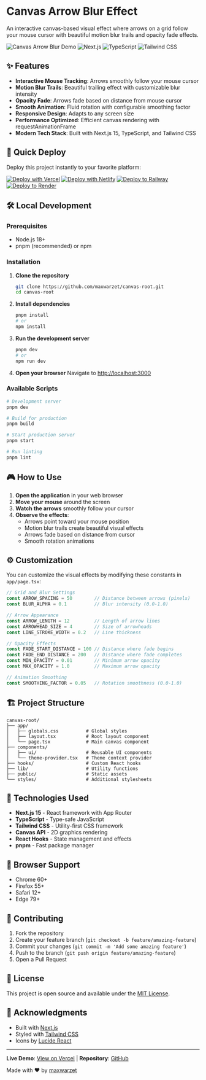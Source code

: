 # Canvas Arrow Blur Effect

An interactive canvas-based visual effect where arrows on a grid follow your mouse cursor with beautiful motion blur trails and opacity fade effects.

![Canvas Arrow Blur Demo](https://img.shields.io/badge/Demo-Live-brightgreen) ![Next.js](https://img.shields.io/badge/Next.js-15.2.4-black) ![TypeScript](https://img.shields.io/badge/TypeScript-5.0-blue) ![Tailwind CSS](https://img.shields.io/badge/Tailwind%20CSS-3.4.17-38B2AC)

## ✨ Features

- **Interactive Mouse Tracking**: Arrows smoothly follow your mouse cursor
- **Motion Blur Trails**: Beautiful trailing effect with customizable blur intensity
- **Opacity Fade**: Arrows fade based on distance from mouse cursor
- **Smooth Animation**: Fluid rotation with configurable smoothing factor
- **Responsive Design**: Adapts to any screen size
- **Performance Optimized**: Efficient canvas rendering with requestAnimationFrame
- **Modern Tech Stack**: Built with Next.js 15, TypeScript, and Tailwind CSS

## 🚀 Quick Deploy

Deploy this project instantly to your favorite platform:

[![Deploy with Vercel](https://vercel.com/button)](https://vercel.com/new/clone?repository-url=https://github.com/maxwarzet/canvas-root)
[![Deploy with Netlify](https://www.netlify.com/img/deploy/button.svg)](https://app.netlify.com/start/deploy?repository=https://github.com/maxwarzet/canvas-root)
[![Deploy to Railway](https://railway.app/button.svg)](https://railway.app/new/template?template=https://github.com/maxwarzet/canvas-root)
[![Deploy to Render](https://render.com/images/deploy-to-render-button.svg)](https://render.com/deploy?repo=https://github.com/maxwarzet/canvas-root)

## 🛠️ Local Development

### Prerequisites

- Node.js 18+ 
- pnpm (recommended) or npm

### Installation

1. **Clone the repository**
   ```bash
   git clone https://github.com/maxwarzet/canvas-root.git
   cd canvas-root
   ```

2. **Install dependencies**
   ```bash
   pnpm install
   # or
   npm install
   ```

3. **Run the development server**
   ```bash
   pnpm dev
   # or
   npm run dev
   ```

4. **Open your browser**
   Navigate to [http://localhost:3000](http://localhost:3000)

### Available Scripts

```bash
# Development server
pnpm dev

# Build for production
pnpm build

# Start production server
pnpm start

# Run linting
pnpm lint
```

## 🎮 How to Use

1. **Open the application** in your web browser
2. **Move your mouse** around the screen
3. **Watch the arrows** smoothly follow your cursor
4. **Observe the effects**:
   - Arrows point toward your mouse position
   - Motion blur trails create beautiful visual effects
   - Arrows fade based on distance from cursor
   - Smooth rotation animations

## ⚙️ Customization

You can customize the visual effects by modifying these constants in `app/page.tsx`:

```typescript
// Grid and Blur Settings
const ARROW_SPACING = 50        // Distance between arrows (pixels)
const BLUR_ALPHA = 0.1          // Blur intensity (0.0-1.0)

// Arrow Appearance
const ARROW_LENGTH = 12         // Length of arrow lines
const ARROWHEAD_SIZE = 4        // Size of arrowheads
const LINE_STROKE_WIDTH = 0.2   // Line thickness

// Opacity Effects
const FADE_START_DISTANCE = 100 // Distance where fade begins
const FADE_END_DISTANCE = 200   // Distance where fade completes
const MIN_OPACITY = 0.01        // Minimum arrow opacity
const MAX_OPACITY = 1.0         // Maximum arrow opacity

// Animation Smoothing
const SMOOTHING_FACTOR = 0.05   // Rotation smoothness (0.0-1.0)
```

## 🏗️ Project Structure

```
canvas-root/
├── app/
│   ├── globals.css          # Global styles
│   ├── layout.tsx           # Root layout component
│   └── page.tsx             # Main canvas component
├── components/
│   ├── ui/                  # Reusable UI components
│   └── theme-provider.tsx   # Theme context provider
├── hooks/                   # Custom React hooks
├── lib/                     # Utility functions
├── public/                  # Static assets
└── styles/                  # Additional stylesheets
```

## 🎨 Technologies Used

- **Next.js 15** - React framework with App Router
- **TypeScript** - Type-safe JavaScript
- **Tailwind CSS** - Utility-first CSS framework
- **Canvas API** - 2D graphics rendering
- **React Hooks** - State management and effects
- **pnpm** - Fast package manager

## 📱 Browser Support

- Chrome 60+
- Firefox 55+
- Safari 12+
- Edge 79+

## 🤝 Contributing

1. Fork the repository
2. Create your feature branch (`git checkout -b feature/amazing-feature`)
3. Commit your changes (`git commit -m 'Add some amazing feature'`)
4. Push to the branch (`git push origin feature/amazing-feature`)
5. Open a Pull Request

## 📄 License

This project is open source and available under the [MIT License](LICENSE).

## 🙏 Acknowledgments

- Built with [Next.js](https://nextjs.org/)
- Styled with [Tailwind CSS](https://tailwindcss.com/)
- Icons by [Lucide React](https://lucide.dev/)

---

**Live Demo**: [View on Vercel](https://canvas-arrow-blur.vercel.app/) | **Repository**: [GitHub](https://github.com/maxwarzet/canvas-root)

Made with ❤️ by [maxwarzet](https://github.com/maxwarzet)
